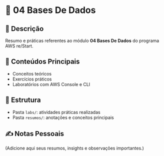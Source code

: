 # 📘 04 Bases De Dados

## 📖 Descrição
Resumo e práticas referentes ao módulo **04 Bases De Dados** do programa AWS re/Start.

## 🧠 Conteúdos Principais
- Conceitos teóricos
- Exercícios práticos
- Laboratórios com AWS Console e CLI

## 🧩 Estrutura
- Pasta `labs/`: atividades práticas realizadas
- Pasta `resumos/`: anotações e conceitos principais

## ✍️ Notas Pessoais
(Adicione aqui seus resumos, insights e observações importantes.)
